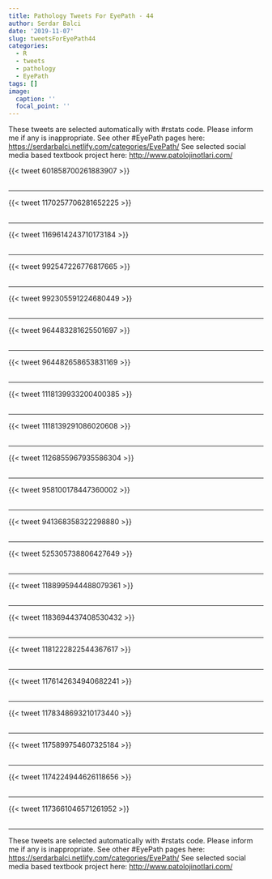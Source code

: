 ```yaml
---
title: Pathology Tweets For EyePath - 44
author: Serdar Balci
date: '2019-11-07'
slug: tweetsForEyePath44
categories:
  - R
  - tweets
  - pathology
  - EyePath
tags: []
image:
  caption: ''
  focal_point: ''
---
```



These tweets are selected automatically with #rstats code. Please inform me if any is inappropriate.
See other #EyePath pages here: https://serdarbalci.netlify.com/categories/EyePath/ 
See selected social media based textbook project here: http://www.patolojinotlari.com/

{{< tweet 601858700261883907 >}}
<br>
<br>
<hr>
{{< tweet 1170257706281652225 >}}
<br>
<br>
<hr>
{{< tweet 1169614243710173184 >}}
<br>
<br>
<hr>
{{< tweet 992547226776817665 >}}
<br>
<br>
<hr>
{{< tweet 992305591224680449 >}}
<br>
<br>
<hr>
{{< tweet 964483281625501697 >}}
<br>
<br>
<hr>
{{< tweet 964482658653831169 >}}
<br>
<br>
<hr>
{{< tweet 1118139933200400385 >}}
<br>
<br>
<hr>
{{< tweet 1118139291086020608 >}}
<br>
<br>
<hr>
{{< tweet 1126855967935586304 >}}
<br>
<br>
<hr>
{{< tweet 958100178447360002 >}}
<br>
<br>
<hr>
{{< tweet 941368358322298880 >}}
<br>
<br>
<hr>
{{< tweet 525305738806427649 >}}
<br>
<br>
<hr>
{{< tweet 1188995944488079361 >}}
<br>
<br>
<hr>
{{< tweet 1183694437408530432 >}}
<br>
<br>
<hr>
{{< tweet 1181222822544367617 >}}
<br>
<br>
<hr>
{{< tweet 1176142634940682241 >}}
<br>
<br>
<hr>
{{< tweet 1178348693210173440 >}}
<br>
<br>
<hr>
{{< tweet 1175899754607325184 >}}
<br>
<br>
<hr>
{{< tweet 1174224944626118656 >}}
<br>
<br>
<hr>
{{< tweet 1173661046571261952 >}}
<br>
<br>
<hr>


These tweets are selected automatically with #rstats code. Please inform me if any is inappropriate.
See other #EyePath pages here: https://serdarbalci.netlify.com/categories/EyePath/ 
See selected social media based textbook project here: http://www.patolojinotlari.com/
